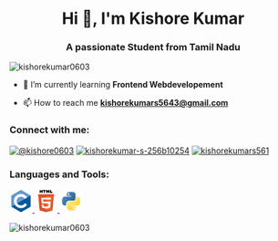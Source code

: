 <h1 align="center">Hi 👋, I'm Kishore Kumar</h1>
<h3 align="center">A passionate Student from Tamil Nadu</h3>

<p align="left"> <img src="https://komarev.com/ghpvc/?username=kishorekumar0603&label=Profile%20views&color=0e75b6&style=flat" alt="kishorekumar0603" /> </p>

- 🌱 I’m currently learning **Frontend Webdevelopement**

- 📫 How to reach me **kishorekumars5643@gmail.com**

<h3 align="left">Connect with me:</h3>
<p align="left">
<a href="https://twitter.com/@kishore0603" target="blank"><img align="center" src="https://raw.githubusercontent.com/rahuldkjain/github-profile-readme-generator/master/src/images/icons/Social/twitter.svg" alt="@kishore0603" height="30" width="40" /></a>
<a href="https://linkedin.com/in/kishorekumar-s-256b10254" target="blank"><img align="center" src="https://raw.githubusercontent.com/rahuldkjain/github-profile-readme-generator/master/src/images/icons/Social/linked-in-alt.svg" alt="kishorekumar-s-256b10254" height="30" width="40" /></a>
<a href="https://www.hackerrank.com/kishorekumars561" target="blank"><img align="center" src="https://raw.githubusercontent.com/rahuldkjain/github-profile-readme-generator/master/src/images/icons/Social/hackerrank.svg" alt="kishorekumars561" height="30" width="40" /></a>
</p>

<h3 align="left">Languages and Tools:</h3>
<p align="left"> <a href="https://www.cprogramming.com/" target="_blank" rel="noreferrer"> <img src="https://raw.githubusercontent.com/devicons/devicon/master/icons/c/c-original.svg" alt="c" width="40" height="40"/> </a> <a href="https://www.w3.org/html/" target="_blank" rel="noreferrer"> <img src="https://raw.githubusercontent.com/devicons/devicon/master/icons/html5/html5-original-wordmark.svg" alt="html5" width="40" height="40"/> </a> <a href="https://www.python.org" target="_blank" rel="noreferrer"> <img src="https://raw.githubusercontent.com/devicons/devicon/master/icons/python/python-original.svg" alt="python" width="40" height="40"/> </a> </p>

<p><img align="center" src="https://github-readme-streak-stats.herokuapp.com/?user=kishorekumar0603&" alt="kishorekumar0603" /></p>
